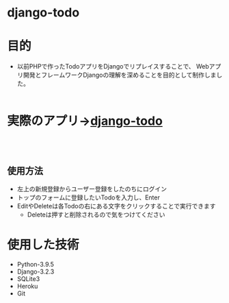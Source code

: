 # django-todo

# 目的
- 以前PHPで作ったTodoアプリをDjangoでリプレイスすることで、
  Webアプリ開発とフレームワークDjangoの理解を深めることを目的として制作しました。
<br><br>

# 実際のアプリ→[django-todo](https://django-todo-app-yahomi.herokuapp.com/)
<br><br>
## 使用方法
  - 左上の新規登録からユーザー登録をしたのちにログイン
  - トップのフォームに登録したいTodoを入力し、Enter
  - EditやDeleteは各Todoの右にある文字をクリックすることで実行できます
    - Deleteは押すと削除されるので気をつけてください

# 使用した技術
  - Python-3.9.5
  - Django-3.2.3
  - SQLite3
  - Heroku
  - Git
